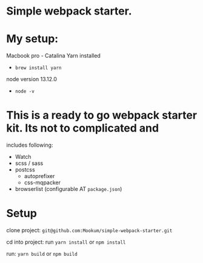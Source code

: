 
# **Simple webpack starter.**

# My setup:
Macbook pro - Catalina
Yarn installed
- `brew install yarn`

node version
13.12.0
- `node -v`

# This is a ready to go webpack starter kit. Its not to complicated and
includes following:

- Watch
- scss / sass
- postcss
  - autoprefixer
  - css-mqpacker
- browserlist (configurable AT `package.json`)


# **Setup**

clone project:
`git@github.com:Mookum/simple-webpack-starter.git`

cd into project: run `yarn install` or `npm install`

run: `yarn build` or `npm build`


